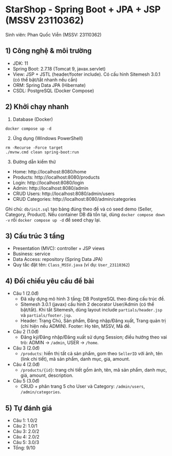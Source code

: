 # StarShop - Spring Boot + JPA + JSP (MSSV 23110362)

Sinh viên: Phan Quốc Viễn (MSSV: 23110362)

## 1) Công nghệ & môi trường
- JDK: 11
- Spring Boot: 2.7.18 (Tomcat 9, javax.servlet)
- View: JSP + JSTL (header/footer include). Có cấu hình Sitemesh 3.0.1 (có thể bật/tắt nhanh nếu cần)
- ORM: Spring Data JPA (Hibernate)
- CSDL: PostgreSQL (Docker Compose)

## 2) Khởi chạy nhanh
1) Database (Docker)
```
docker compose up -d
```
2) Ứng dụng (Windows PowerShell)
```
rm -Recurse -Force target
./mvnw.cmd clean spring-boot:run
```
3) Đường dẫn kiểm thử
- Home: http://localhost:8080/home
- Products: http://localhost:8080/products
- Login: http://localhost:8080/login
- Admin: http://localhost:8080/admin
- CRUD Users: http://localhost:8080/admin/users
- CRUD Categories: http://localhost:8080/admin/categories

Ghi chú: `db/init.sql` tạo bảng đúng theo đề và có seed demo (Seller, Category, Product). Nếu container DB đã tồn tại, dùng `docker compose down -v` rồi `docker compose up -d` để seed chạy lại.

## 3) Cấu trúc 3 tầng
- Presentation (MVC): controller + JSP views
- Business: service
- Data Access: repository (Spring Data JPA)
- Quy tắc đặt tên: `Class_MSSV.java` (ví dụ: `User_23110362`)

## 4) Đối chiếu yêu cầu đề bài
- Câu 1 (2.0đ)
  - Đã xây dựng mô hình 3 tầng; DB PostgreSQL theo đúng cấu trúc đề.
  - Sitemesh 3.0.1 (javax) cấu hình 2 decorator User/Admin (có thể bật/tắt). Khi tắt Sitemesh, dùng layout include `partials/header.jsp` và `partials/footer.jsp`.
  - Header: Trang Chủ, Sản phẩm, Đăng nhập/Đăng xuất, Trang quản trị (chỉ hiện nếu ADMIN). Footer: Họ tên, MSSV, Mã đề.
- Câu 2 (1.0đ)
  - Đăng ký/Đăng nhập/Đăng xuất sử dụng Session; điều hướng theo vai trò: ADMIN → `/admin`, USER → `/home`.
- Câu 3 (2.0đ)
  - `/products`: hiển thị tất cả sản phẩm, gom theo `SellerID` với ảnh, tên (link chi tiết), mã sản phẩm, danh mục, giá, amount.
- Câu 4 (2.0đ)
  - `/products/{id}`: trang chi tiết gồm ảnh, tên, mã sản phẩm, danh mục, giá, amount, description.
- Câu 5 (3.0đ)
  - CRUD + phân trang 5 cho User và Category: `/admin/users`, `/admin/categories`.

## 5) Tự đánh giá
- Câu 1: 1.0/2
- Câu 2: 1.0/1
- Câu 3: 2.0/2
- Câu 4: 2.0/2
- Câu 5: 3.0/3
- Tổng: 9/10
